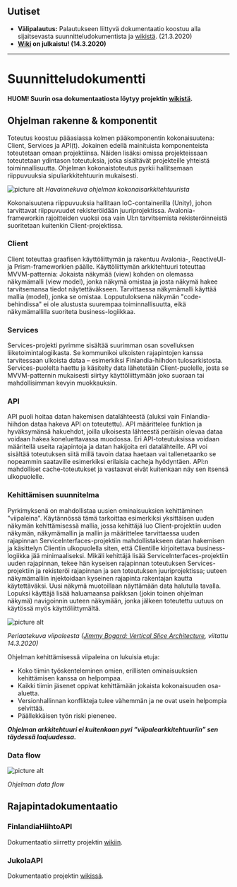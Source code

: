 ## Uutiset ##
* **Välipalautus:** Palautukseen liittyvä dokumentaatio koostuu alla sijaitsevasta suunnitteludokumentista ja [wikistä](../wikis/Home). (21.3.2020)
* **[Wiki](../wikis/Home) on julkaistu! (14.3.2020)**

---

# Suunnitteludokumentti #

**HUOM! Suurin osa dokumentaatiosta löytyy projektin [wikistä](../wikis/Home).**

## Ohjelman rakenne & komponentit ##
Toteutus koostuu pääasiassa kolmen pääkomponentin kokonaisuutena: Client, Services ja API(t). Jokainen edellä mainituista komponenteista toteutetaan omaan projektiinsa. Näiden lisäksi omissa projekteissaan toteutetaan ydintason toteutuksia, jotka sisältävät projekteille yhteistä toiminnallisuutta. Ohjelman kokonaistoteutus pyrkii hallitsemaan riippuvuuksia sipuliarkkitehtuurin mukaisesti.


![picture alt](https://i.imgur.com/bnjs88p.png)
*Havainnekuva ohjelman kokonaisarkkitehtuurista*


Kokonaisuutena riippuvuuksia hallitaan IoC-containerilla (Unity), johon tarvittavat riippuvuudet rekisteröidään juuriprojektissa. Avalonia-frameworkin rajoitteiden vuoksi osa vain UI:n tarvitsemista rekisteröinneistä suoritetaan kuitenkin Client-projektissa.

### Client ###
Client toteuttaa graafisen käyttöliittymän ja rakentuu Avalonia-, ReactiveUI- ja Prism-frameworkien päälle. Käyttöliittymän arkkitehtuuri toteuttaa MVVM-patternia: Jokaista näkymää (view) kohden on olemassa näkymämalli (view model), jonka näkymä omistaa ja josta näkymä hakee tarvitsemansa tiedot näytettäväkseen. Tarvittaessa näkymämalli käyttää mallia (model), jonka se omistaa. Lopputuloksena näkymän "code-behindissa" ei ole alustusta suurempaa toiminnallisuutta, eikä näkymämallilla suoriteta business-logiikkaa.

### Services ###
Services-projekti pyrimme sisältää suurimman osan sovelluksen liiketoimintalogiikasta. Se kommunikoi ulkoisten rajapintojen kanssa tarvitessaan ulkoista dataa – esimerkiksi Finlandia-hiihdon tulosarkistosta. Services-puolelta haettu ja käsitelty data lähetetään Client-puolelle, josta se MVVM-patternin mukaisesti siirtyy käyttöliittymään joko suoraan tai mahdollisimman kevyin muokkauksin.

### API ###
API puoli hoitaa datan hakemisen datalähteestä (aluksi vain Finlandia-hiihdon dataa hakeva API on toteutettu). API määrittelee funktion ja hyväksymänsä hakuehdot, joilla ulkoisesta lähteestä peräisin olevaa dataa voidaan hakea koneluettavassa muodossa. Eri API-toteutuksissa voidaan määritellä useita rajapintoja ja datan hakijoita eri datalähteille. API voi sisältää toteutuksen siitä millä tavoin dataa haetaan vai tallenetaanko se nopeammin saataville esimerkiksi erilaisia cacheja hyödyntäen. API:n mahdolliset cache-toteutukset ja vastaavat eivät kuitenkaan näy sen itsensä ulkopuolelle.

### Kehittämisen suunnitelma ###
Pyrkimyksenä on mahdollistaa uusien ominaisuuksien kehittäminen "viipaleina". Käytännössä tämä tarkoittaa esimerkiksi yksittäisen uuden näkymän kehittämisessä mallia, jossa kehittäjä luo Client-projektiin uuden näkymän, näkymämallin ja mallin ja määrittelee tarvittaessa uuden rajapinnan ServiceInterfaces-projektiin mahdollistakseen datan hakemisen ja käsittelyn Clientin ulkopuolella siten, että Clientille kirjoitettava business-logiikka jää minimaaliseksi. Mikäli kehittäjä lisää ServiceInterfaces-projektiin uuden rajapinnan, tekee hän kyseisen rajapinnan toteutuksen Services-projektiin ja rekisteröi rajapinnan ja sen toteutuksen juuriprojektissa; uuteen näkymämalliin injektoidaan kyseinen rajapinta rakentajan kautta käytettäväksi. Uusi näkymä muotoillaan näyttämään data halutulla tavalla. Lopuksi käyttäjä lisää haluamaansa paikksan (jokin toinen ohjelman näkymä) navigoinnin uuteen näkymään, jonka jälkeen toteutettu uutuus on käytössä myös käyttöliittymältä.


![picture alt](https://jimmybogardsblog.blob.core.windows.net/jimmybogardsblog/3/2018/Picture0030.png)

*Periaatekuva viipaleesta ([Jimmy Bogard: Vertical Slice Architecture](https://jimmybogard.com/vertical-slice-architecture/), viitattu 14.3.2020)*


Ohjelman kehittämisessä viipaleina on lukuisia etuja:

* Koko tiimin työskenteleminen omien, erillisten ominaisuuksien kehittämisen kanssa on helpompaa.
* Kaikki tiimin jäsenet oppivat kehittämään jokaista kokonaisuuden osa-aluetta.
* Versionhallinnan konflikteja tulee vähemmän ja ne ovat usein helpompia selvittää.
* Päällekkäisen työn riski pienenee.

***Ohjelman arkkitehtuuri ei kuitenkaan pyri ”viipalearkkitehtuuriin” sen täydessä laajuudessa.***

### Data flow ###
![picture alt](https://i.imgur.com/kzvHeZD.png)

*Ohjelman data flow*

## Rajapintadokumentaatio ##

### FinlandiaHiihtoAPI ###
Dokumentaatio siirretty projektin [wikiin](../wikis/Rajapinnat/FinlandiaHiihtoAPI).

### JukolaAPI ###
Dokumentaatio projektin [wikissä](../wikis/Rajapinnat/JukolaAPI).